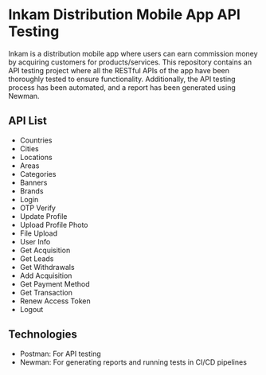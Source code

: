 # Inkam Distribution Mobile App API Testing

Inkam is a distribution mobile app where users can earn commission money by acquiring customers for products/services. This repository contains an API testing project where all the RESTful APIs of the app have been thoroughly tested to ensure functionality. Additionally, the API testing process has been automated, and a report has been generated using Newman.

## API List

- Countries
- Cities
- Locations
- Areas
- Categories
- Banners
- Brands
- Login
- OTP Verify
- Update Profile
- Upload Profile Photo
- File Upload
- User Info
- Get Acquisition
- Get Leads
- Get Withdrawals
- Add Acquisition
- Get Payment Method
- Get Transaction
- Renew Access Token
- Logout

## Technologies
- Postman: For API testing
- Newman: For generating reports and running tests in CI/CD pipelines

